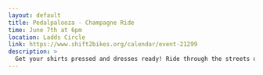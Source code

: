 ```yaml
---
layout: default
title: Pedalpalooza - Champagne Ride
time: June 7th at 6pm
location: Ladds Circle
link: https://www.shift2bikes.org/calendar/event-21299
description: >
  Get your shirts pressed and dresses ready! Ride through the streets of Portland dressed to impress, drinking the finest beverage of all time, or at least some approximation thereof. Easy light paced route with a sunset stop. Arrive dressed, refreshed & ready for the Dead Baby Bike Club Prom.
---
```

